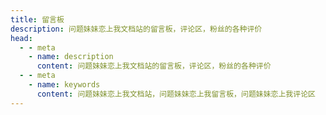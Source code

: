 ```yaml
---
title: 留言板
description: 问题妹妹恋上我文档站的留言板，评论区，粉丝的各种评价
head: 
  - - meta
    - name: description
      content: 问题妹妹恋上我文档站的留言板，评论区，粉丝的各种评价
  - - meta
    - name: keywords
      content: 问题妹妹恋上我文档站，问题妹妹恋上我留言板，问题妹妹恋上我评论区
---
```

 <Comment/>  
  